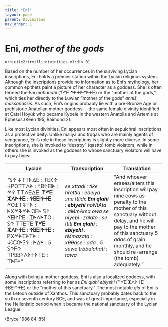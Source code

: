 ```yaml
---
title: "Eni"
layout: page
parent: Divinities
nav_order: 1
---
```


# Eni, *mother of the gods*

`urn:cite2:trmilli:divinities.v1:div_01`

Based on the number of her occurrences in the surviving Lycian inscriptions, Eni holds a premier station within the Lycian religious system. Although the inscriptions provide no information as to Eni’s mythology, her common epithets paint a picture of her character as a goddess. She is often termed the *Eni mahanahi* (𐊚𐊏𐊆 𐊎𐊀𐊛𐊀𐊏𐊀𐊛𐊆) or the "mother of the gods," which ties her directly to the Luwian “mother of the gods” *anniš maššanaššiš*. As such, Eni’s origins probably lie with a pre-Bronze Age or prehistoric Anatolian mother goddess---the same female divinity identified at Çatal Höyük who became Kybele in the western Anatolia and Artemis at Ephesus.(Keen 195, Raimond 2). 

Like most Lycian divinities, Eni appears most often in sepulchral inscriptions as a protective deity. Unlike maliya and trqqas who are mainly agents of vengeance, Eni’s role in these inscriptions is slightly more diverse. In some inscriptions, she is invoked to “destroy” (qastto) tomb violators, while in others she is invoked as the goddess to whose sanctuary violators will have to pay fines: 

|Lycian | Transcription | Translation|
|----------|----------|----------|
|“𐊖𐊁 𐊜𐊗𐊗𐊀𐊅𐊆 : 𐊗𐊆𐊋𐊁 𐊛𐊕𐊒𐊗𐊗𐊍𐊀 : 𐊁𐊂𐊁𐊆𐊊𐊀 : 𐊎𐊁 𐊗𐊗𐊍𐊆𐊅𐊆: **𐊚𐊏𐊆 𐊌𐊍𐊀𐊛𐊆** : **𐊁𐊂𐊆𐊊𐊁𐊛𐊆** 𐊏𐊒𐊑𐊗𐊙𐊗𐊀 : 𐊀𐊐𐊎𐊙𐊎𐊀 𐊒𐊇𐊀 𐊖𐊁 𐊏𐊆𐊊𐊁𐊓𐊆 : 𐊈𐊀𐊍𐊀𐊗𐊒 : 𐊖𐊁 𐊗𐊗𐊆𐊗𐊆 **𐊚𐊏𐊆 𐊌𐊍𐊀𐊛𐊆** : **𐊁𐊂𐊆𐊊𐊁𐊛𐊆** : 𐊕𐊐𐊎𐊀𐊈𐊀𐊗𐊀 : 𐊜𐊉𐊉𐊀𐊖𐊁 : 𐊀𐊅𐊀 : 5 𐊖𐊁𐊇𐊁 𐊗𐊕𐊂𐊂𐊀𐊍𐊀𐊛𐊀𐊗𐊆 : 𐊗𐊀𐊇𐊀”| *se xttadi : tike hrottla : ebeiya :me ttlidi: **Eni qlahi** : **ebiyehi** noNtAta : aMmAma owa se niyepi : zalato : se ttiti **Eni qlahi** : **ebiyehi** : rMmazata : xθθase : ada : 5 sewe trbbalahati : tawa* | "And whoever erases/alters this inscription will pay nine cows as penalty to the mother of this sanctuary without delay, and he will pay to the mother of this sanctuary 5 *adas* of grain monthly, and he should re-arrange (the tomb) adequately.” |

Along with being a mother goddess, Eni is also a localized goddess, with some inscriptions referring to her as *Eni qlahi ebiyehi* (𐊚𐊏𐊆 𐊌𐊍𐊀𐊛𐊆 𐊁𐊂𐊆𐊊𐊁𐊛𐊆) or the "mother of this sanctuary." The most notable *qla* of Eni is the Letoon outside of Xanthos. This sanctuary probably dates back to the sixth or seventh century BCE, and was of great importance, especially in the Hellenistic period when it became the national sanctuary of the Lycian League. 
 
(Bryce 1986 84-85) 
